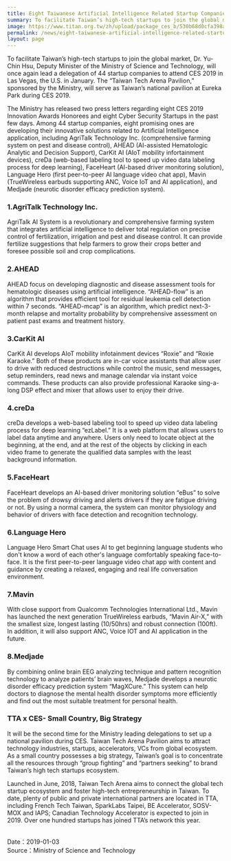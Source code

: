 ```yaml
---
title: Eight Taiwanese Artificial Intelligence Related Startup Companies Attending CES 2019 at Taiwan Tech Arena Pavilion
summary: To facilitate Taiwan’s high-tech startups to join the global market, Dr. Yu-Chin Hsu, Deputy Minister of the Ministry of Science and Technology, will once again lead a delegation of 44 startup companies to attend CES 2019 in Las Vegas, the U.S. in January.
image: https://www.titan.org.tw/zh/upload/package_ces_b/530b68d0cfa398a8b0773a531c88abde.jpg
permalink: /news/eight-taiwanese-artificial-intelligence-related-startup-companies-attending-ces-2019-at-taiwan-tech-arena-pavilion/
layout: page
---
```

To facilitate Taiwan’s high-tech startups to join the global market, Dr. Yu-Chin Hsu, Deputy Minister of the Ministry of Science and Technology, will once again lead a delegation of 44 startup companies to attend CES 2019 in Las Vegas, the U.S. in January. The “Taiwan Tech Arena Pavilion,” sponsored by the Ministry, will serve as Taiwan’s national pavilion at Eureka Park during CES 2019.

The Ministry has released two press letters regarding eight CES 2019 Innovation Awards Honorees and eight Cyber Security Startups in the past few days. Among 44 startup companies, eight promising ones are developing their innovative solutions related to Artificial Intelligence application, including AgriTalk Technology Inc. (comprehensive farming system on pest and disease control), AHEAD (AI-assisted Hematologic Analytic and Decision Support), CarKit AI (AIoT mobility infortainment devices), creDa (web-based labeling tool to speed up video data labeling process for deep learning), FaceHeart (AI-based driver monitoring solution), Language Hero (first peer-to-peer AI language video chat app), Mavin (TrueWireless earbuds supporting ANC, Voice IoT and AI application), and Medjade (neurotic disorder efficacy prediction system).

### 1.AgriTalk Technology Inc.
AgriTalk AI System is a revolutionary and comprehensive farming system that integrates artificial intelligence to deliver total regulation on precise control of fertilization, irrigation and pest and disease control. It can provide fertilize suggestions that help farmers to grow their crops better and foresee possible soil and crop complications.

### 2.AHEAD
AHEAD focus on developing diagnostic and disease assessment tools for hematologic diseases using artificial intelligence. “AHEAD-flow” is an algorithm that provides efficient tool for residual leukemia cell detection within 7 seconds. “AHEAD-mcap” is an algorithm, which predict next-3-month relapse and mortality probability by comprehensive assessment on patient past exams and treatment history.

### 3.CarKit AI
CarKit AI develops AIoT mobility infotainment devices “Roxie” and “Roxie Karaoke.” Both of these products are in-car voice assistants that allow user to drive with reduced destructions while control the music, send messages, setup reminders, read news and manage calendar via instant voice commands. These products can also provide professional Karaoke sing-a-long DSP effect and mixer that allows user to enjoy their drive.

### 4.creDa
creDa develops a web-based labeling tool to speed up video data labeling process for deep learning “ezLabel.” It is a web platform that allows users to label data anytime and anywhere. Users only need to locate object at the beginning, at the end, and at the rest of the objects by clicking in each video frame to generate the qualified data samples with the least background information.

### 5.FaceHeart
FaceHeart develops an AI-based driver monitoring solution “eBus” to solve the problem of drowsy driving and alerts drivers if they are fatigue driving or not. By using a normal camera, the system can monitor physiology and behavior of drivers with face detection and recognition technology.

### 6.Language Hero
Language Hero Smart Chat uses AI to get beginning language students who don't know a word of each other's language comfortably speaking face-to-face. It is the first peer-to-peer language video chat app with content and guidance by creating a relaxed, engaging and real life conversation environment.

### 7.Mavin
With close support from Qualcomm Technologies International Ltd., Mavin has launched the next generation TrueWireless earbuds, “Mavin Air-X,” with the smallest size, longest lasting (10/50hrs) and robust connection (100ft). In addition, it will also support ANC, Voice IOT and AI application in the future.

### 8.Medjade
By combining online brain EEG analyzing technique and pattern recognition technology to analyze patients’ brain waves, Medjade develops a neurotic disorder efficacy prediction system “MagXCure.” This system can help doctors to diagnose the mental health disorder symptoms more efficiently and find out the most suitable treatment for personal health.

### TTA x CES- Small Country, Big Strategy
It will be the second time for the Ministry leading delegations to set up a national pavilion during CES. Taiwan Tech Arena Pavilion aims to attract technology industries, startups, accelerators, VCs from global ecosystem. As a small country possesses a big strategy, Taiwan’s goal is to concentrate all the resources through “group fighting” and “partners seeking” to brand Taiwan’s high tech startups ecosystem.

Launched in June, 2018, Taiwan Tech Arena aims to connect the global tech startup ecosystem and foster high-tech entrepreneurship in Taiwan. To date, plenty of public and private international partners are located in TTA, including French Tech Taiwan, SparkLabs Taipei, BE Accelerator, SOSV-MOX and IAPS; Canadian Technology Accelerator is expected to join in 2019. Over one hundred startups has joined TTA’s network this year.

<br/>
Date：2019-01-03
<br/>
Source：Ministry of Science and Technology
